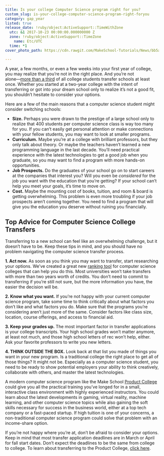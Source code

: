 ```yaml
---
title: Is your college Computer Science program right for you?
custom_slug: is-your-college-computer-science-program-right-foryou
category: gap_year
listed: true
release_date: !ruby/object:ActiveSupport::TimeWithZone
  utc: &1 2017-10-23 00:00:00.000000000 Z
  zone: !ruby/object:ActiveSupport::TimeZone
    name: Etc/UTC
  time: *1
cover_photo_path: https://cdn.rawgit.com/MakeSchool-Tutorials/News/bb5ae30aa030043bc42128ad3f6d123b5eed2cf9//8ab593c3-33f9-468d-a535-42d46cfb0cfe/cover_photo.jpeg

---
```

A year, a few months, or even a few weeks into your first year of college, you may realize that you’re not in the right place. And you’re not alone―[more than a third](https://www.washingtonpost.com/news/answer-sheet/wp/2017/01/29/why-so-many-college-students-decide-to-transfer/?utm_term=.2fafcf81b022) of all college students transfer schools at least once. Whether you started at a two-year college with the intent of transferring or got into your dream school only to realize it’s not a good fit, you shouldn’t hesitate to consider your options.

Here are a few of the main reasons that a computer science student might consider switching schools:

- **Size.** Perhaps you were drawn to the prestige of a large school only to realize that 400 students per computer science class is way too many for you. If you can’t easily get personal attention or make connections with your fellow students, you may want to look at smaller programs.
- **Curriculum.** Maybe you’re at a college with brilliant professors, but they only talk about theory. Or maybe the teachers haven’t learned a new programming language in the last decade. You’ll need practical experience with the latest technologies to get a good job when you graduate, so you may want to find a program with more hands-on opportunities.
- **Job Prospects.** Do the graduates of your school go on to start careers at the companies that interest you? Will you even be _considered_ for the job you want with the education that you’re getting? If your school can’t help you meet your goals, it’s time to move on.
- **Cost.** Maybe the mounting cost of books, tuition, and room & board is getting overwhelming. This problem is even more troubling if your job prospects aren’t coming together. You need to find a program that will give you the education you deserve without ruining you financially.

<h2>Top Advice for Computer Science College Transfers</h2>

Transferring to a new school can feel like an overwhelming challenge, but it doesn’t have to be. Keep these tips in mind, and you should have no problem navigating the computer science transfer process.

**1. Act now.** As soon as you think you may want to transfer, start researching your options. We’ve created a great new [ranking tool](https://www.makeschool.com/college-ranking?utm_source=medium&utm_medium=referral&utm_campaign=medium-is-your-college-computer-science-program-right-for-you&utm_content=) for computer science colleges that can help you do this. Most universities won’t take transfers with more than two years worth of credits. You don’t need to commit to transferring if you’re still not sure, but the more information you have, the easier the decision will be.

**2. Know what you want.** If you’re not happy with your current computer science program, take some time to think critically about what factors you don’t like and what factors you do. Make sure that the programs you’re considering aren’t just more of the same. Consider factors like class size, location, course offerings, and access to financial aid.

**3. Keep your grades up.** The most important factor in transfer applications is your college transcripts. Your high school grades won’t matter anymore, at least not much, and those high school letters of rec won’t help, either. Ask your favorite professors to write you new letters.

**4. THINK OUTSIDE THE BOX.** Look back at that list you made of things you want in your new program. Is a traditional college the right place to get all of those things? It might not be. Especially as a computer science student, you need to be ready to show potential employers your ability to think creatively, collaborate with others, and master the latest technologies.

A modern computer science program like the Make School [Product College](http://forms.makeschool.com/transfers?utm_source=medium&utm_medium=referral&utm_campaign=medium-is-your-college-computer-science-program-right-for-you?&utm_content=) could give you all the practical training you’ve longed for in a small, interactive class environment with highly experienced instructors. You could learn about the latest developments in gaming, virtual reality, machine learning, and other computer science topics while also gaining the soft skills necessary for success in the business world, either at a top tech company or a fast-paced startup. If high tuition is one of your concerns, a non-traditional computer science program could solve that problem with an income-share option.

If you’re not happy where you’re at, don’t be afraid to consider your options. Keep in mind that most transfer application deadlines are in March or April for fall start dates. Don’t expect the deadlines to be the same from college to college. To learn about transferring to the Product College, [click here](http://forms.makeschool.com/transfers?utm_source=medium&utm_medium=referral&utm_campaign=medium-is-your-college-computer-science-program-right-for-you?&utm_content=).